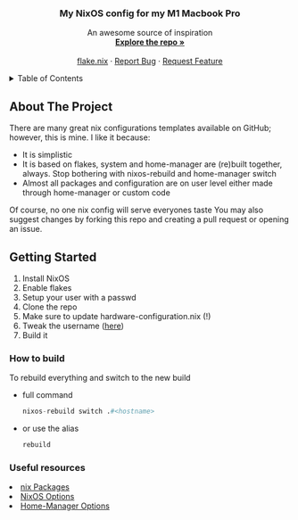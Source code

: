 


<div align="center">
 
  <h3 align="center">My NixOS config for my M1 Macbook Pro </h3>

  <p align="center">
    An awesome source of inspiration
    <br />
    <a href="https://github.com/Ogglord/nix/blob/main/"><strong>Explore the repo »</strong></a>
    <br />
    <br />
    <a href="https://github.com/Ogglord/nix/blob/main/flake.nix">flake.nix</a>
    ·
    <a href="https://github.com/Ogglord/nix/issues">Report Bug</a>
    ·
    <a href="https://github.com/Ogglord/nix/issues">Request Feature</a>
  </p>
</div>



<!-- TABLE OF CONTENTS -->
<details>
  <summary>Table of Contents</summary>
  <ol>
    <li>
      <a href="#about-the-project">About The Project</a>
      <ul>
        <li><a href="#built-with">Built with</a></li>
      </ul>
    </li>
    <li>
      <a href="#getting-started">Getting Started</a>
      <ul>
        <li><a href="#prerequisites">Prerequisites</a></li>
       <li><a href="#how-to-build">How to build</a></li>
        <li><a href="#useful-resources">Useful resources</a></li>
      </ul>
    </li>
    <li><a href="#license">License</a></li>
  </ol>
</details>



<!-- ABOUT THE PROJECT -->
## About The Project

There are many great nix configurations templates available on GitHub; however, this is mine.
I like it because:
* It is simplistic
* It is based on flakes, system and home-manager are (re)built together, always. Stop bothering with nixos-rebuild and home-manager switch
* Almost all packages and configuration are on user level either made through home-manager or custom code

Of course, no one nix config will serve everyones taste You may also suggest changes by forking this repo and creating a pull request or opening an issue. 

<!-- GETTING STARTED -->
## Getting Started

1. Install NixOS
2. Enable flakes
3. Setup your user with a passwd
4. Clone the repo
5. Make sure to update hardware-configuration.nix (!)
6. Tweak the username (<a href="https://github.com/Ogglord/nix/blob/main/nixos/configuration.nix">here</a>)
7. Build it

### How to build

To rebuild everything and switch to the new build
* full command
  ```nix
  nixos-rebuild switch .#<hostname>
  ```
* or use the alias
  ```bash
  rebuild
  ```

### Useful resources

<li><a href="https://search.nixos.org/packages?">nix Packages</a></li>
<li><a href="https://search.nixos.org/options?">NixOS Options</a></li>
<li><a href="https://nix-community.github.io/home-manager/options.xhtml">Home-Manager Options</a></li>
